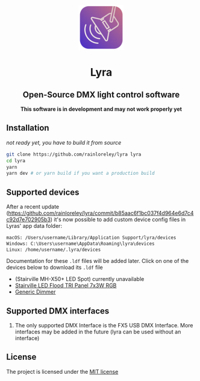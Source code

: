 <p align="center"><img  width="120px" src="/build/icon.png"></p>
<div>
<h1 align="center">Lyra</h1>
<h2 align="center">Open-Source DMX light control software</h2>
</div>

<p align="center"><b>This software is in development and may not work properly yet</b></p>

## Installation

_not ready yet, you have to build it from source_

```bash
git clone https://github.com/rainloreley/lyra lyra
cd lyra
yarn
yarn dev # or yarn build if you want a production build
```

## Supported devices

After a recent update (https://github.com/rainloreley/lyra/commit/b85aac6f1bc037f4d964e6d7c4c92d7e702905b3) it's now possible to add custom device config files in Lyras' app data folder:

```
macOS: /Users/username/Library/Application Support/lyra/devices
Windows: C:\Users\username\AppData\Roaming\lyra\devices
Linux: /home/username/.lyra/devices
```
Documentation for these `.ldf` files will be added later. Click on one of the devices below to download its `.ldf` file

- (Stairville MH-X50+ LED Spot) currently unavailable
- [Stairville LED Flood TRI Panel 7x3W RGB](https://dl.abmgrt.dev/lyra/device_configs/Stairville_LEDFloodTRIPanel7x3WRGB.ldf)
- [Generic Dimmer](https://dl.abmgrt.dev/lyra/device_configs/GenericDimmer.ldf)

## Supported DMX interfaces

1. The only supported DMX Interface is the FX5 USB DMX Interface. More interfaces may be added in the future (lyra can be used without an interface)

## License

The project is licensed under the [MIT license](LICENSE)
